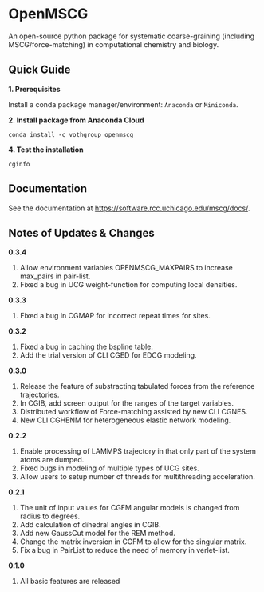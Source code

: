 # OpenMSCG

An open-source python package for systematic coarse-graining (including
MSCG/force-matching) in computational chemistry and biology. 

## Quick Guide

**1. Prerequisites**

Install a conda package manager/environment: `Anaconda` or `Miniconda`.

**2. Install package from Anaconda Cloud**

```
conda install -c vothgroup openmscg
```

**4. Test the installation**

```
cginfo
```

## Documentation

See the documentation at https://software.rcc.uchicago.edu/mscg/docs/.

## Notes of Updates & Changes

**0.3.4**

1. Allow environment variables OPENMSCG_MAXPAIRS to increase max_pairs in pair-list.
2. Fixed a bug in UCG weight-function for computing local densities.

**0.3.3**

1. Fixed a bug in CGMAP for incorrect repeat times for sites.

**0.3.2**

1. Fixed a bug in caching the bspline table.
2. Add the trial version of CLI CGED for EDCG modeling.

**0.3.0**

1. Release the feature of substracting tabulated forces from the reference trajectories.
2. In CGIB, add screen output for the ranges of the target variables.
3. Distributed workflow of Force-matching assisted by new CLI CGNES.
4. New CLI CGHENM for heterogeneous elastic network modeling.

**0.2.2**

1. Enable processing of LAMMPS trajectory in that only part of the system atoms are dumped.
2. Fixed bugs in modeling of multiple types of UCG sites.
3. Allow users to setup number of threads for multithreading acceleration.

**0.2.1**

1. The unit of input values for CGFM angular models is changed from radius to degrees.
2. Add calculation of dihedral angles in CGIB.
3. Add new GaussCut model for the REM method.
4. Change the matrix inversion in CGFM to allow for the singular matrix.
5. Fix a bug in PairList to reduce the need of memory in verlet-list.

**0.1.0**

1. All basic features are released
